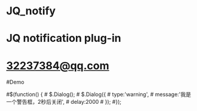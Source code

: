 # JQ_notify
# JQ notification plug-in
# 32237384@qq.com

#Demo

#$(function() {
	#	$.Dialog();
	#	$.Dialog({
	#					type:'warning',
	#					message:'我是一个警告框，2秒后关闭',
	#					delay:2000
	#				});
#});

